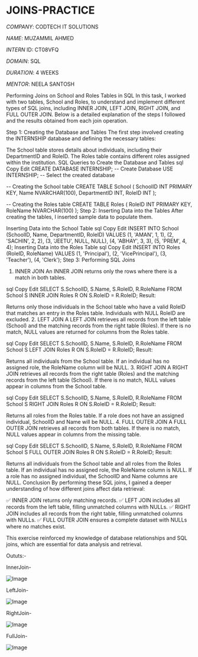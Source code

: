 # JOINS-PRACTICE

*COMPANY*: CODTECH IT SOLUTIONS 

*NAME*: MUZAMMIL AHMED

*INTERN* ID: CT08VFQ

*DOMAIN*: SQL

*DURATION*: 4 WEEKS

*MENTOR*: NEELA SANTOSH

Performing Joins on School and Roles Tables in SQL
In this task, I worked with two tables, School and Roles, to understand and implement different types of SQL joins, including INNER JOIN, LEFT JOIN, RIGHT JOIN, and FULL OUTER JOIN. Below is a detailed explanation of the steps I followed and the results obtained from each join operation.

Step 1: Creating the Database and Tables
The first step involved creating the INTERNSHIP database and defining the necessary tables:

The School table stores details about individuals, including their DepartmentID and RoleID.
The Roles table contains different roles assigned within the institution.
SQL Queries to Create the Database and Tables
sql
Copy
Edit
CREATE DATABASE INTERNSHIP; -- Create Database
USE INTERNSHIP; -- Select the created database

-- Creating the School table
CREATE TABLE School 
(
    SchoolID INT PRIMARY KEY,
    Name NVARCHAR(100),
    DepartmentID INT,
    RoleID INT
);

-- Creating the Roles table
CREATE TABLE Roles 
(
    RoleID INT PRIMARY KEY,
    RoleName NVARCHAR(100)
);
Step 2: Inserting Data into the Tables
After creating the tables, I inserted sample data to populate them.

Inserting Data into the School Table
sql
Copy
Edit
INSERT INTO School (SchoolID, Name, DepartmentID, RoleID) VALUES
(1, 'AMAN', 1, 1),
(2, 'SACHIN', 2, 2),
(3, 'JEETU', NULL, NULL),
(4, 'ABHAY', 3, 3),
(5, 'PREM', 4, 4);
Inserting Data into the Roles Table
sql
Copy
Edit
INSERT INTO Roles (RoleID, RoleName) VALUES
(1, 'Principal'),
(2, 'VicePrincipal'),
(3, 'Teacher'),
(4, 'Clerk');
Step 3: Performing SQL Joins
1. INNER JOIN
An INNER JOIN returns only the rows where there is a match in both tables.

sql
Copy
Edit
SELECT S.SchoolID, S.Name, S.RoleID, R.RoleName
FROM School S
INNER JOIN Roles R ON S.RoleID = R.RoleID;
Result:

Returns only those individuals in the School table who have a valid RoleID that matches an entry in the Roles table.
Individuals with NULL RoleID are excluded.
2. LEFT JOIN
A LEFT JOIN retrieves all records from the left table (School) and the matching records from the right table (Roles). If there is no match, NULL values are returned for columns from the Roles table.

sql
Copy
Edit
SELECT S.SchoolID, S.Name, S.RoleID, R.RoleName
FROM School S
LEFT JOIN Roles R ON S.RoleID = R.RoleID;
Result:

Returns all individuals from the School table.
If an individual has no assigned role, the RoleName column will be NULL.
3. RIGHT JOIN
A RIGHT JOIN retrieves all records from the right table (Roles) and the matching records from the left table (School). If there is no match, NULL values appear in columns from the School table.

sql
Copy
Edit
SELECT S.SchoolID, S.Name, S.RoleID, R.RoleName
FROM School S
RIGHT JOIN Roles R ON S.RoleID = R.RoleID;
Result:

Returns all roles from the Roles table.
If a role does not have an assigned individual, SchoolID and Name will be NULL.
4. FULL OUTER JOIN
A FULL OUTER JOIN retrieves all records from both tables. If there is no match, NULL values appear in columns from the missing table.

sql
Copy
Edit
SELECT S.SchoolID, S.Name, S.RoleID, R.RoleName
FROM School S
FULL OUTER JOIN Roles R ON S.RoleID = R.RoleID;
Result:

Returns all individuals from the School table and all roles from the Roles table.
If an individual has no assigned role, the RoleName column is NULL.
If a role has no assigned individual, the SchoolID and Name columns are NULL.
Conclusion
By performing these SQL joins, I gained a deeper understanding of how different joins affect data retrieval:

✅ INNER JOIN returns only matching records.
✅ LEFT JOIN includes all records from the left table, filling unmatched columns with NULLs.
✅ RIGHT JOIN includes all records from the right table, filling unmatched columns with NULLs.
✅ FULL OUTER JOIN ensures a complete dataset with NULLs where no matches exist.

This exercise reinforced my knowledge of database relationships and SQL joins, which are essential for data analysis and retrieval. 

Oututs:-

InnerJoin-

![Image](https://github.com/user-attachments/assets/539932c4-b5f1-45da-ba41-fce09ff05749)

LeftJoin-

![Image](https://github.com/user-attachments/assets/005fbe47-555c-4c47-bff2-244c6482b7fc)

RightJoin-

![Image](https://github.com/user-attachments/assets/ad41ddb9-aa34-4d34-86eb-b840bd9e6c04)

FullJoin-

![Image](https://github.com/user-attachments/assets/dccf1e2f-e184-4167-b366-05bae155c7a1)

